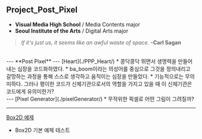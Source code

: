 ## Project_Post_Pixel
 * **Visual Media High School** / Media Contents major
 * **Seoul Institute of the Arts** / Digital Arts major

 > *If it's just us, it seems like an awful waste of space.* **-Carl Sagan**

<br>
 ---
 **Post Pixel**
 ---
[Heart](./PPP_Heart/)
 * 콩닥콩닥 뛰면서 생명력을 만들어내는 심장을 코드화하였다.
 * ba_boom이라는 의성어를 중심으로 그것을 정의내리고 갈망하는 과정을 통해 스스로 생각하고 움직이는 심장을 만들었다.
 * 기능적으로는 무의미하다. 그러나 평이한 코드가 신체기관으로서의 역할을 가지고 있을 때 이 신체기관은 코드에게 유의미한가?
 <br>
 ---
[Pixel Generator](./pixelGenerator/)
 * 무작위한 픽셀로 어떤 그림이 그려질까?

 ---
 [Box2D 예제](./0515_box2d_example/)
 * Box2D 기본 예제 테스트

<!--
 ## Work
  * [예시 작업](./example/)
  * 여러분의 작업을 p5 기반으로 만들고 링크를 걸 수 있습니다.
  * 다음처럼 이미지를 추가할 수도 있습니다.

  ![예시 이미지](./example_img.png) -->
